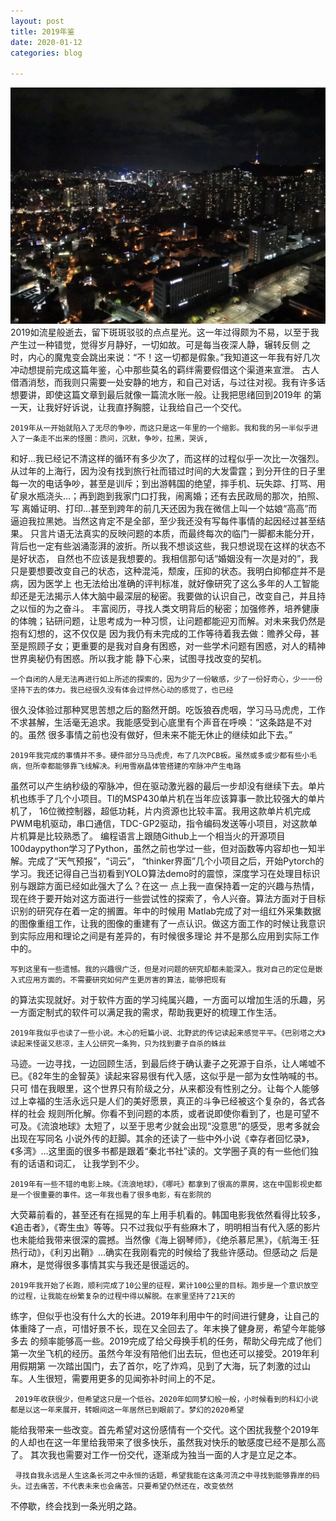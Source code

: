 ```yaml
---
layout: post
title: 2019年鉴
date: 2020-01-12
categories: blog

---
```

![Alt text](/img/3.jpg)
   2019如流星般逝去，留下斑斑驳驳的点点星光。这一年过得颇为不易，以至于我产生过一种错觉，觉得岁月静好，一切如故。可是每当夜深人静，辗转反侧
之时，内心的魔鬼变会跳出来说：“不！这一切都是假象。”我知道这一年我有好几次冲动想提前完成这篇年鉴，心中那些莫名的羁绊需要假借这个渠道来宣泄。
古人借酒消愁，而我则只需要一处安静的地方，和自己对话，与过往对视。我有许多话想要讲，即使这篇文章到最后就像一篇流水账一般。让我把思绪回到2019年
的第一天，让我好好诉说，让我直抒胸臆，让我给自己一个交代。

    2019年从一开始就陷入了无尽的争吵，而这只是这一年里的一个缩影。我和我的另一半似乎进入了一条走不出来的怪圈：质问，沉默，争吵，拉黑，哭诉,
和好...我已经记不清这样的循环有多少次了，而这样的过程似乎一次比一次强烈。从过年的上海行，因为没有找到旅行社而错过时间的大发雷霆；到分开住的日子里
每一次的电话争吵，甚至是训斥；到出游韩国的绝望，摔手机、玩失踪、打骂、用矿泉水瓶浇头...；再到跑到我家门口打我，闹离婚；还有去民政局的那次，拍照、写
离婚证明、打印...甚至到跨年的前几天还因为我在微信上叫一个姑娘“高高”而逼迫我拉黑她。当然这肯定不是全部，至少我还没有写每件事情的起因经过甚至结果。
只言片语无法真实的反映问题的本质，而最终每次的临门一脚都未能分开，背后也一定有些汹涌澎湃的波折。所以我不想谈这些，我只想说现在这样的状态不是好状态，
自然也不应该是我想要的。我相信那句话“婚姻没有一次是对的”，我只是要想要改变自己的状态，这种混沌，颓废，压抑的状态。我明白抑郁症并不是病，因为医学上
也无法给出准确的评判标准，就好像研究了这么多年的人工智能却还是无法揭示人体大脑中最深层的秘密。我要做的认识自己，改变自己，并且持之以恒的为之奋斗。
丰富阅历，寻找人类文明背后的秘密；加强修养，培养健康的体魄；钻研问题，让思考成为一种习惯，让问题都能迎刃而解。对未来我仍然是抱有幻想的，这不仅仅是
因为我仍有未完成的工作等待着我去做：赡养父母，甚至是照顾子女；更重要的是我对自身有困惑，对一些学术问题有困惑，对人的精神世界奥秘仍有困惑。所以我才能
静下心来，试图寻找改变的契机。

    一个自闭的人是无法再进行如上所述的探索的，因为少了一份敏感，少了一份好奇心，少一一份坚持下去的体力。我已经很久没有体会过怦然心动的感觉了，也已经
很久没体验过那种冥思苦想之后的豁然开朗。吃饭狼吞虎咽，学习马马虎虎，工作不求甚解，生活毫无追求。我能感受到心底里有个声音在呼唤：“这条路是不对的。虽然
很多事情之前也没有做好，但未来不能无休止的继续如此下去。”

    2019年我完成的事情并不多。硬件部分马马虎虎，布了几次PCB板。虽然或多或少都有些小毛病，但所幸都能够靠飞线解决。利用雪崩晶体管搭建的窄脉冲产生电路
虽然可以产生纳秒级的窄脉冲，但在驱动激光器的最后一步却没有继续下去。单片机也练手了几个小项目。TI的MSP430单片机在当年应该算事一款比较强大的单片机了，
16位微控制器，超低功耗，片内资源也比较丰富。我用这款单片机完成PWM电机驱动，串口通信，TDC-GP2驱动，指令编码发送等小项目，对这款单片机算是比较熟悉了。
编程语言上跟随Github上一个相当火的开源项目100daypython学习了Python，虽然之前也学过一些，但对函数等内容却也一知半解。完成了“天气预报”，“词云”，
“thinker界面”几个小项目之后，开始Pytorch的学习。我还记得自己当初看到YOLO算法demo时的震惊，深度学习在处理目标识别与跟踪方面已经如此强大了么？在这一
点上我一直保持着一定的兴趣与热情，现在终于要开始对这方面进行一些尝试性的探索了，令人兴奋。算法方面对于目标识别的研究存在着一定的搁置。年中的时候用
Matlab完成了对一组红外采集数据的图像重组工作，让我的图像的重建有了一点认识。做这方面工作的时候让我意识到实际应用和理论之间是有差异的，有时候很多理论
并不是那么应用到实际工作中的。

    写到这里有一些遗憾。我的兴趣很广泛，但是对问题的研究却都未能深入。我对自己的定位是嵌入式应用方面的。不需要研究如何产生更厉害的算法，能够把现有
的算法实现就好。对于软件方面的学习纯属兴趣，一方面可以增加生活的乐趣，另一方面定制式的软件可以满足我的需求，帮助我更好的梳理工作生活。

    2019年我似乎也读了一些小说。木心的短篇小说、北野武的传记读起来感觉平平。《巴别塔之犬》读起来怪诞又悲凉，主人公研究一条狗，只为找到妻子自杀的蛛丝
马迹。一边寻找，一边回顾生活，到最后终于确认妻子之死源于自杀，让人唏嘘不已。《82年生的金智英》读起来容易很有代入感，这似乎是一部为女性呐喊的书。只可
惜在我眼里，这个世界只有阶级之分，从来都没有性别之分。让每个人能够过上幸福的生活永远只是人们的美好愿景，真正的斗争已经被这个复杂的，各式各样的社会
规则所化解。你看不到问题的本质，或者说即使你看到了，也是可望不可及。《流浪地球》太短了，以至于思考少就会出现“没意思”的感受，思考多就会出现在写同名
小说外传的赶脚。其余的还读了一些中外小说《幸存者回忆录》，《多湾》...这里面的很多书都是跟着“秦北书社”读的。文学圈子真的有一些他们独有的话语和词汇，
让我学到不少。

    2019年有一些不错的电影上映。《流浪地球》，《哪吒》都拿到了很高的票房，这在中国影视史都是一个很重要的事件。这一年我也看了很多电影，有在影院的
 大荧幕前看的，甚至还有在摇晃的车上用手机看的。韩国电影我依然看得比较多，《追击者》，《寄生虫》等等。只不过我似乎有些麻木了，明明相当有代入感的影片
 也未能给我带来很深的震撼。当然像《海上钢琴师》，《绝杀慕尼黑》，《航海王·狂热行动》，《利刃出鞘》...确实在我刚看完的时候给了我些许感动。但感动之
 后是麻木，是觉得很多事情其实与我还是很遥远的。
 
    2019年我开始了长跑，顺利完成了10公里的征程，累计100公里的目标。跑步是一个意识放空的过程，让我能在纷繁复杂的过程中得以解脱。在家里坚持了21天的
 练字，但似乎也没有什么大的长进。2019年利用中午的时间进行健身，让自己的体重降了一点，可惜好景不长，现在又全回去了。年末换了健身房，希望今年能够多去
 的频率能够高一些。2019完成了给父母换手机的任务，帮助父母完成了他们第一次坐飞机的经历。虽然今年没有陪他们出去玩，但也还可以接受。2019年利用假期第
 一次踏出国门，去了首尔，吃了炸鸡，见到了大海，玩了刺激的过山车。人生很短，需要用更多的见闻弥补时间上的不足。
 
     2019年收获很少，但希望这只是一个低谷。2020年如同梦幻般一般，小时候看到的科幻小说都是以这一年来展开，转眼间这一年居然已到眼前了。梦幻的2020希望
 能给我带来一些改变。首先希望对这份感情有一个交代。这个困扰我整个2019年的人却也在这一年里给我带来了很多快乐，虽然我对快乐的敏感度已经不是那么高了。
 其次我也需要对工作一份交代，逐渐成为独当一面的人才是立足之本。
 
     寻找自我永远是人生这条长河之中永恒的话题，希望我能在这条河流之中寻找到能够靠岸的码头。过去痛苦，不代表未来也会痛苦。只要希望仍然还在，改变依然
 不停歇，终会找到一条光明之路。
